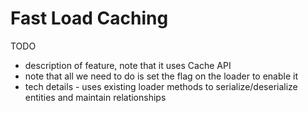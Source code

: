 # Fast Load Caching

TODO


* description of feature, note that it uses Cache API
* note that all we need to do is set the flag on the loader to enable it
* tech details - uses existing loader methods to serialize/deserialize entities and maintain relationships